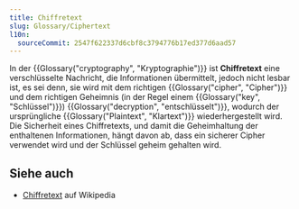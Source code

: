 ```yaml
---
title: Chiffretext
slug: Glossary/Ciphertext
l10n:
  sourceCommit: 2547f622337d6cbf8c3794776b17ed377d6aad57
---
```


In der {{Glossary("cryptography", "Kryptographie")}} ist **Chiffretext** eine verschlüsselte Nachricht, die Informationen übermittelt, jedoch nicht lesbar ist, es sei denn, sie wird mit dem richtigen {{Glossary("cipher", "Cipher")}} und dem richtigen Geheimnis (in der Regel einem {{Glossary("key", "Schlüssel")}}) {{Glossary("decryption", "entschlüsselt")}}, wodurch der ursprüngliche {{Glossary("Plaintext", "Klartext")}} wiederhergestellt wird. Die Sicherheit eines Chiffretexts, und damit die Geheimhaltung der enthaltenen Informationen, hängt davon ab, dass ein sicherer Cipher verwendet wird und der Schlüssel geheim gehalten wird.

## Siehe auch

- [Chiffretext](https://en.wikipedia.org/wiki/Ciphertext) auf Wikipedia

